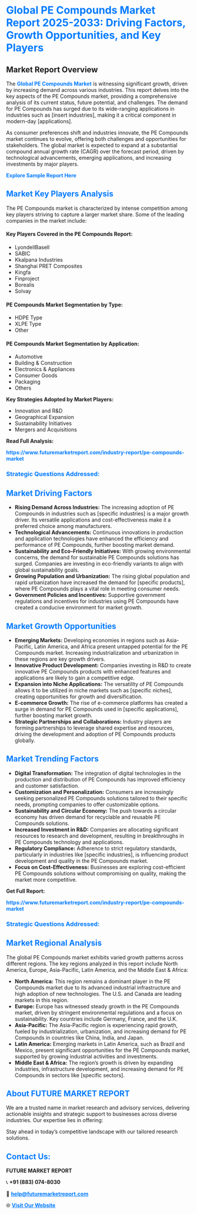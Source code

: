 <h1 style="color: #007BFF;">Global PE Compounds Market Report 2025-2033: Driving Factors, Growth Opportunities, and Key Players</h1>

<section id="overview">
<h2>Market Report Overview</h2>
<p>The <a href="https://www.futuremarketreport.com/industry-report/pe-compounds-market" style="color: #007BFF; text-decoration: none;"><strong>Global PE Compounds Market</strong></a> is witnessing significant growth, driven by increasing demand across various industries. This report delves into the key aspects of the PE Compounds market, providing a comprehensive analysis of its current status, future potential, and challenges. The demand for PE Compounds has surged due to its wide-ranging applications in industries such as [insert industries], making it a critical component in modern-day [applications].</p>
<p>As consumer preferences shift and industries innovate, the PE Compounds market continues to evolve, offering both challenges and opportunities for stakeholders. The global market is expected to expand at a substantial compound annual growth rate (CAGR) over the forecast period, driven by technological advancements, emerging applications, and increasing investments by major players.</p>
</section>

<section id="overview">
<p><a href="https://www.futuremarketreport.com/request-sample/reportId=47072" style="color: #007BFF; text-decoration: none;"><strong>Explore Sample Report Here</strong></a></p>
</section>

<section id="key-players">
<h2 style="color: #007BFF;">Market Key Players Analysis</h2>
<p>The PE Compounds market is characterized by intense competition among key players striving to capture a larger market share. Some of the leading companies in the market include:</p>
<h4>Key Players Covered in the PE Compounds Report:</h4>
<ul><li>LyondellBasell</li><li>SABIC</li><li>Kkalpana Industries</li><li>Shanghai PRET Composites</li><li>Kingfa</li><li>Finproject</li><li>Borealis</li><li>Solvay</li></ul>
<h4>PE Compounds Market Segmentation by Type:</h4>
<ul><li>HDPE Type</li><li>XLPE Type</li><li>Other</li></ul>

<h4>PE Compounds Market Segmentation by Application:</h4>
<ul><li>Automotive</li><li>Building &amp; Construction</li><li>Electronics &amp; Appliances</li><li>Consumer Goods</li><li>Packaging</li><li>Others</li></ul>
<p><strong>Key Strategies Adopted by Market Players:</strong></p>
<ul>
<li>Innovation and R&D</li>
<li>Geographical Expansion</li>
<li>Sustainability Initiatives</li>
<li>Mergers and Acquisitions</li>
</ul>
</section>

<section>
<p><strong>Read Full Analysis: </strong></p><a href="https://www.futuremarketreport.com/industry-report/pe-compounds-market" style="color: #007BFF; text-decoration: none;"><strong>https://www.futuremarketreport.com/industry-report/pe-compounds-market</strong></a>
<h3 style="color: #007BFF;">Strategic Questions Addressed:</h3>
</section>

<section id="driving-factors">
<h2 style="color: #007BFF;">Market Driving Factors</h2>
<ul>
<li><strong>Rising Demand Across Industries:</strong> The increasing adoption of PE Compounds in industries such as [specific industries] is a major growth driver. Its versatile applications and cost-effectiveness make it a preferred choice among manufacturers.</li>
<li><strong>Technological Advancements:</strong> Continuous innovations in production and application technologies have enhanced the efficiency and performance of PE Compounds, further boosting market demand.</li>
<li><strong>Sustainability and Eco-Friendly Initiatives:</strong> With growing environmental concerns, the demand for sustainable PE Compounds solutions has surged. Companies are investing in eco-friendly variants to align with global sustainability goals.</li>
<li><strong>Growing Population and Urbanization:</strong> The rising global population and rapid urbanization have increased the demand for [specific products], where PE Compounds plays a vital role in meeting consumer needs.</li>
<li><strong>Government Policies and Incentives:</strong> Supportive government regulations and incentives for industries using PE Compounds have created a conducive environment for market growth.</li>
</ul>
</section>

<section id="growth-opportunities">
<h2 style="color: #007BFF;">Market Growth Opportunities</h2>
<ul>
<li><strong>Emerging Markets:</strong> Developing economies in regions such as Asia-Pacific, Latin America, and Africa present untapped potential for the PE Compounds market. Increasing industrialization and urbanization in these regions are key growth drivers.</li>
<li><strong>Innovative Product Development:</strong> Companies investing in R&D to create innovative PE Compounds products with enhanced features and applications are likely to gain a competitive edge.</li>
<li><strong>Expansion into Niche Applications:</strong> The versatility of PE Compounds allows it to be utilized in niche markets such as [specific niches], creating opportunities for growth and diversification.</li>
<li><strong>E-commerce Growth:</strong> The rise of e-commerce platforms has created a surge in demand for PE Compounds used in [specific applications], further boosting market growth.</li>
<li><strong>Strategic Partnerships and Collaborations:</strong> Industry players are forming partnerships to leverage shared expertise and resources, driving the development and adoption of PE Compounds products globally.</li>
</ul>
</section>

<section id="trending-factors">
<h2 style="color: #007BFF;">Market Trending Factors</h2>
<ul>
<li><strong>Digital Transformation:</strong> The integration of digital technologies in the production and distribution of PE Compounds has improved efficiency and customer satisfaction.</li>
<li><strong>Customization and Personalization:</strong> Consumers are increasingly seeking personalized PE Compounds solutions tailored to their specific needs, prompting companies to offer customizable options.</li>
<li><strong>Sustainability and Circular Economy:</strong> The push towards a circular economy has driven demand for recyclable and reusable PE Compounds solutions.</li>
<li><strong>Increased Investment in R&D:</strong> Companies are allocating significant resources to research and development, resulting in breakthroughs in PE Compounds technology and applications.</li>
<li><strong>Regulatory Compliance:</strong> Adherence to strict regulatory standards, particularly in industries like [specific industries], is influencing product development and quality in the PE Compounds market.</li>
<li><strong>Focus on Cost-Effectiveness:</strong> Businesses are exploring cost-efficient PE Compounds solutions without compromising on quality, making the market more competitive.</li>
</ul>
</section>

<section>
<p><strong>Get Full Report: </strong></p><a href="https://www.futuremarketreport.com/industry-report/pe-compounds-market" style="color: #007BFF; text-decoration: none;"><strong>https://www.futuremarketreport.com/industry-report/pe-compounds-market</strong></a>
<h3 style="color: #007BFF;">Strategic Questions Addressed:</h3>
</section>


<section id="regional-analysis">
<h2 style="color: #007BFF;">Market Regional Analysis</h2>
<p>The global PE Compounds market exhibits varied growth patterns across different regions. The key regions analyzed in this report include North America, Europe, Asia-Pacific, Latin America, and the Middle East & Africa:</p>
<ul>
<li><strong>North America:</strong> This region remains a dominant player in the PE Compounds market due to its advanced industrial infrastructure and high adoption of new technologies. The U.S. and Canada are leading markets in this region.</li>
<li><strong>Europe:</strong> Europe has witnessed steady growth in the PE Compounds market, driven by stringent environmental regulations and a focus on sustainability. Key countries include Germany, France, and the U.K.</li>
<li><strong>Asia-Pacific:</strong> The Asia-Pacific region is experiencing rapid growth, fueled by industrialization, urbanization, and increasing demand for PE Compounds in countries like China, India, and Japan.</li>
<li><strong>Latin America:</strong> Emerging markets in Latin America, such as Brazil and Mexico, present significant opportunities for the PE Compounds market, supported by growing industrial activities and investments.</li>
<li><strong>Middle East & Africa:</strong> The region’s growth is driven by expanding industries, infrastructure development, and increasing demand for PE Compounds in sectors like [specific sectors].</li>
</ul>
</section>

<footer>
<h2 style="color: #007BFF;">About FUTURE MARKET REPORT</h2>
<p>We are a trusted name in market research and advisory services, delivering actionable insights and strategic support to businesses across diverse industries. Our expertise lies in offering:</p>

<p>Stay ahead in today’s competitive landscape with our tailored research solutions.</p>

<h2 style="color: #007BFF;">Contact Us:</h2>
<p><strong>FUTURE MARKET REPORT</strong></p>
<p>📞 <strong>+91 (883) 074-8030</strong></p>
<p>📧 <strong><a href="mailto:help@futuremarketreport.com" style="color: #007BFF;">help@futuremarketreport.com</a></strong></p>
<p>🌐 <strong><a href="https://www.futuremarketreport.com/" style="color: #007BFF;">Visit Our Website</a></strong></p>
</footer>